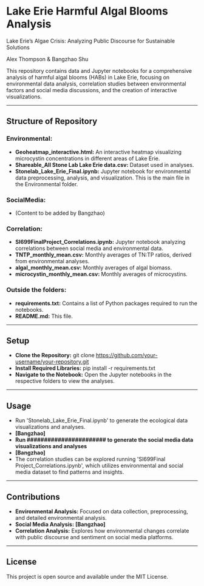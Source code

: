 # Lake Erie Harmful Algal Blooms Analysis

Lake Erie’s Algae Crisis: Analyzing Public Discourse for Sustainable Solutions

Alex Thompson & Bangzhao Shu

This repository contains data and Jupyter notebooks for a comprehensive analysis of harmful algal blooms (HABs) in Lake Erie, focusing on environmental data analysis, correlation studies between environmental factors and social media discussions, and the creation of interactive visualizations.

-------------------------------------------------------------------------------------------------------------------------------------

## Structure of Repository

### Environmental:

  - **Geoheatmap_interactive.html:** An interactive heatmap visualizing microcystin concentrations in different areas of Lake Erie.
  - **Shareable_All Stone Lab Lake Erie data.csv:** Dataset used in analyses.
  - **Stonelab_Lake_Erie_Final.ipynb:** Jupyter notebook for environmental data preprocessing, analysis, and visualization. This is the main file in the Environmental folder.

### SocialMedia:
  
  - (Content to be added by Bangzhao)

### Correlation:
  
  - **SI699FinalProject_Correlations.ipynb:** Jupyter notebook analyzing correlations between social media and environmental data.
  - **TNTP_monthly_mean.csv:** Monthly averages of TN:TP ratios, derived from environmental analyses.
  - **algal_monthly_mean.csv:** Monthly averages of algal biomass.
  - **microcystin_monthly_mean.csv:** Monthly averages of microcystins.

### Outside the folders:
  
  - **requirements.txt:** Contains a list of Python packages required to run the notebooks.
  - **README.md:** This file.

-------------------------------------------------------------------------------------------------------------------------------------

## Setup

  - **Clone the Repository:** git clone https://github.com/your-username/your-repository.git
  - **Install Required Libraries:** pip install -r requirements.txt
  - **Navigate to the Notebook:** Open the Jupyter notebooks in the respective folders to view the analyses.

-------------------------------------------------------------------------------------------------------------------------------------

## Usage

  - Run 'Stonelab_Lake_Erie_Final.ipynb' to generate the ecological data visualizations and analyses.
  - **[Bangzhao]**
  - **Run ####################### to generate the social media data visualizations and analyses**
  - **[Bangzhao]**
  - The correlation studies can be explored running 'SI699Final Project_Correlations.ipynb', which utilizes environmental and social media dataset to find patterns and insights.

-------------------------------------------------------------------------------------------------------------------------------------

## Contributions

  - **Environmental Analysis:** Focused on data collection, preprocessing, and detailed environmental analysis.
  - **Social Media Analysis:** **[Bangzhao]**
  - **Correlation Analysis:** Explores how environmental changes correlate with public discourse and sentiment on social media platforms.

-------------------------------------------------------------------------------------------------------------------------------------

## License

  This project is open source and available under the MIT License.
  
